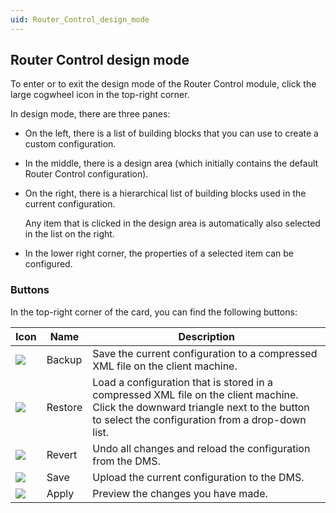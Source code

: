 ```yaml
---
uid: Router_Control_design_mode
---
```


## Router Control design mode

To enter or to exit the design mode of the Router Control module, click the large cogwheel icon in the top-right corner.

In design mode, there are three panes:

- On the left, there is a list of building blocks that you can use to create a custom configuration.

- In the middle, there is a design area (which initially contains the default Router Control configuration).

- On the right, there is a hierarchical list of building blocks used in the current configuration.

    Any item that is clicked in the design area is automatically also selected in the list on the right.

- In the lower right corner, the properties of a selected item can be configured.

### Buttons

In the top-right corner of the card, you can find the following buttons:

| Icon                                                                               | Name    | Description                                                                                                                                                                               |
|------------------------------------------------------------------------------------|---------|-------------------------------------------------------------------------------------------------------------------------------------------------------------------------------------------|
| ![](~/user-guide/images/router_control_backup.png)   | Backup  | Save the current configuration to a compressed XML file on the client machine.                                                                                                            |
| ![](~/user-guide/images/router_control_restore.png) | Restore | Load a configuration that is stored in a compressed XML file on the client machine.<br> Click the downward triangle next to the button to select the configuration from a drop-down list. |
| ![](~/user-guide/images/router_control_revert.png)   | Revert  | Undo all changes and reload the configuration from the DMS.                                                                                                                               |
| ![](~/user-guide/images/router_control_save.png)     | Save    | Upload the current configuration to the DMS.                                                                                                                                              |
| ![](~/user-guide/images/router_control_apply.png)     | Apply   | Preview the changes you have made.                                                                                                                                                        |
